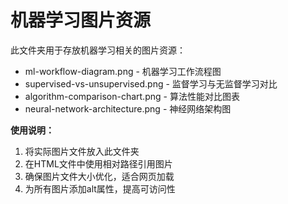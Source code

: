 # 机器学习图片资源

此文件夹用于存放机器学习相关的图片资源：

- ml-workflow-diagram.png - 机器学习工作流程图
- supervised-vs-unsupervised.png - 监督学习与无监督学习对比
- algorithm-comparison-chart.png - 算法性能对比图表
- neural-network-architecture.png - 神经网络架构图

**使用说明：**
1. 将实际图片文件放入此文件夹
2. 在HTML文件中使用相对路径引用图片
3. 确保图片文件大小优化，适合网页加载
4. 为所有图片添加alt属性，提高可访问性